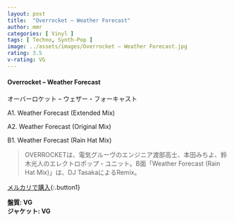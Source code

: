 ```yaml
---
layout: post
title:  "Overrocket – Weather Forecast"
author: mmr
categories: [ Vinyl ]
tags: [ Techno, Synth-Pop ]
image: ../assets/images/Overrocket – Weather Forecast.jpg
rating: 3.5
v-rating: VG
---
```


#### Overrocket – Weather Forecast

オーバーロケット – ウェザー・フォーキャスト

A1. Weather Forecast (Extended Mix)

A2. Weather Forecast (Original Mix)

B1. Weather Forecast (Rain Hat Mix)

> OVERROCKETは、電気グルーヴのエンジニア渡部高士、本田みちよ、鈴木光人のエレクトロポップ・ユニット。B面「Weather Forecast (Rain Hat Mix)」は、DJ TasakaによるRemix。

[メルカリで購入](https://jp.mercari.com/item/m66003495421){:.button1}

<div class="mt-4 mb-4 d-flex align-items-center">
<strong class="mr-1">盤質: VG</strong>
</div>
<div class="mt-4 mb-4 d-flex align-items-center">
<strong class="mr-1">ジャケット: VG</strong>
</div>
